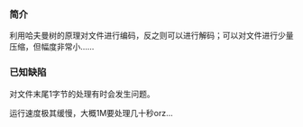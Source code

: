 ### 简介
利用哈夫曼树的原理对文件进行编码，反之则可以进行解码；可以对文件进行少量压缩，但幅度非常小……
### 已知缺陷
对文件末尾1字节的处理有时会发生问题。

运行速度极其缓慢，大概1M要处理几十秒orz...
